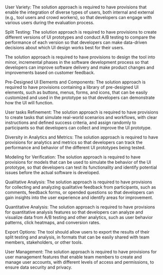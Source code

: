 User Variety: The solution approach is required to have provisions that enable the integration of diverse types of users, both internal and external (e.g., tool users and crowd workers), so that developers can engage with various users during the evaluation process.

Split Testing: The solution approach is required to have provisions to create different versions of UI prototypes and conduct A/B testing to compare the performance of each version so that developers can make data-driven decisions about which UI design works best for their users.

The solution approach is required to have provisions to design the tool into minor, incremental phases in the software development process  so that developers can improve software delivery and make product changes and improvements based on customer feedback.

Pre-Designed UI Elements and Components: The solution approach is required to have provisions containing a library of pre-designed UI elements, such as buttons, menus, forms, and icons, that can be easily customized and used in the prototype so that developers can demonstrate how the UI will function.

User tasks Refinement: The solution approach is required to have provisions to create tasks that simulate real-world scenarios and workflows, with clear instructions and defined success criteria, and assign randomly to participants so that developers can collect and improve the UI prototype.

Diversity in Analytics and Metrics: The solution approach is required to have provisions for analytics and metrics so that developers can track the performance and behavior of the different UI prototypes being tested.

Modeling for Verification: The solution approach is required to have provisions for models that can be used to simulate the behavior of the UI prototype, so that developers can test its functionality and identify potential issues before the actual software is developed.

Qualitative Analysis: The solution approach is required to have provisions  for collecting and analyzing qualitative feedback from participants, such as comments, feedback forms, or opended questions so that developers can gain insights into the user experience and identify areas for improvement.

Quantitative Analysis: The solution approach is required to have provisions for quantitative analysis features so that developers can analyze and visualize data from A/B testing and other analytics, such as user behavior patterns, click heatmaps, and conversion rates.

Export Options: The tool should allow users to export the results of their split testing and analysis, in formats that can be easily shared with team members, stakeholders, or other tools.

User Management: The solution approach is required to have provisions for user management features that enable team members to create and manage user accounts, with different levels of access and permissions, to ensure data security and privacy.